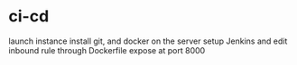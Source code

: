 # ci-cd
launch instance
install git, and docker on the server
setup Jenkins and edit inbound rule
through Dockerfile expose at port 8000
